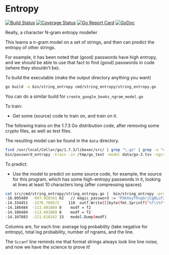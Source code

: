 # Entropy

[![Build Status](https://travis-ci.org/willf/entropy.svg?branch=master)](https://travis-ci.org/willf/entropy)
[![Coverage Status](https://coveralls.io/repos/github/willf/entropy/badge.svg?branch=master)](https://coveralls.io/github/willf/entropy?branch=master)
[![Go Report Card](https://goreportcard.com/badge/github.com/willf/entropy)](https://goreportcard.com/report/github.com/willf/entropy)
[![GoDoc](https://godoc.org/github.com/willf/entropy?status.svg)](http://godoc.org/github.com/willf/entropy)

Really, a character N-gram entropy modeller

This learns a n-gram model on a set of strings, and then can predict
the entropy of other strings.

For example, it has been noted that (good) passwords have high entropy,
and we should be able to use that fact to find (good) passwords in code (where they shouldn't be).

To build the executable (make the output directory anything you want)

```bash
go build -o bin/string_entropy cmd/string_entropy/string_entropy.go
```

You can do a similar build for `create_google_books_ngram_model.go`

To train:

-  Get some (source) code to train on, and train on it.

The following trains on the 1.7.3 Go distribution code, after removing some crypto files, as well as test files.

The resulting model can be found in the `data` directory.

```bash
find /usr/local/Cellar/go/1.7.3/libexec/src/ | grep "\.go" | grep -v "crypto" | grep -v "_test" | xargs cat > /tmp/go_text
bin/password_entropy -train -in /tmp/go_text -model data/go-3.tsv -ngram_size 3
```

To predict:

- Use the model to predict on some source code, for example,
the source for this program, which has some high-entropy
passwords in it, looking at lines at least 10 characters long (after compressing spaces)

```bash
cat src/cmd/string_entropy/string_entropy.go |  bin/string_entropy -predict -model data/go-3.tsv -min 10  | sort -g | head -5
-16.095489	-997.920341	62	 // magic_password := "PXKXoyThngGrjCgBLuf2ivrpFFNKA9UgBHrxpLaW"
-14.334451	-1576.789572	110	 outf.Write([]byte(fmt.Sprintf("%f\t%f\t%v\t%s\n", p.LogProbAverage, p.LogProbTotal, p.NumberOfNGrams, p.Text)))
-14.186484	-113.491869	8	 modf = f2
-14.186484	-113.491869	8	 modf = f2
-14.107883	-211.618242	15	 model.Dump(modf)
```

Columns are, for each line: average log probability (take negative for entropy), total
log probability, number of ngrams, and the line.

The `Sccanf` line reminds me that format strings always look line line noise, and now we have the science to prove it!
